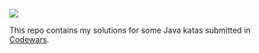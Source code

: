 ![](https://www.codewars.com/users/besterboris/badges/micro)

This repo contains my solutions for some Java katas submitted in [Codewars](codewars.com).
